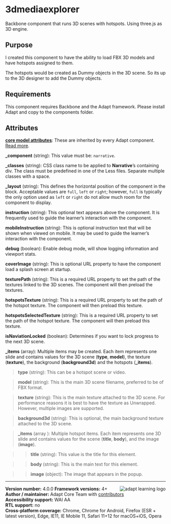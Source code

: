 # 3dmediaexplorer
Backbone component that runs 3D scenes with hotspots. Using three.js as 3D engine.

## Purpose
I created this component to have the ability to load FBX 3D models and have hotspots assigned to them.

The hotspots would be created as Dummy objects in the 3D scene. So its up to the 3D designer to add the Dummy objects.

## Requirements
This component requires Backbone and the Adapt framework.  Please install Adapt and copy to the components folder.

## Attributes

[**core model attributes**](https://github.com/adaptlearning/adapt_framework/wiki/Core-model-attributes): These are inherited by every Adapt component. [Read more](https://github.com/adaptlearning/adapt_framework/wiki/Core-model-attributes).

**_component** (string): This value must be: `narrative`.

**_classes** (string): CSS class name to be applied to **Narrative**’s containing div. The class must be predefined in one of the Less files. Separate multiple classes with a space.

**_layout** (string): This defines the horizontal position of the component in the block. Acceptable values are `full`, `left` or `right`; however, `full` is typically the only option used as `left` or `right` do not allow much room for the component to display.

**instruction** (string): This optional text appears above the component. It is frequently used to guide the learner’s interaction with the component.   

**mobileInstruction** (string): This is optional instruction text that will be shown when viewed on mobile. It may be used to guide the learner’s interaction with the component.   

**debug** (boolean): Enable debug mode, will show logging information and viewport stats.

**coverImage** (string): This is optional URL property to have the component load a splash screen at startup.

**texturePath** (string): This is a required URL property to set the path of the textures linked to the 3D scenes.  The component will then preload the textures.

**hotspotsTexture** (string): This is a required URL property to set the path of the hotspot texture. The component will then preload this texture.

**hotspotsSelectedTexture** (string): This is a required URL property to set the path of the hotspot texture. The component will then preload this texture.

**isNaviationLocked** (boolean): Determines if you want to lock progress to the next 3D scene.

**_items** (array): Multiple items may be created. Each item represents one slide and contains values for the 3D scene (**type**, **model**), the texture (**texture**), the background (**background3d**) and the hotspots (**_items**).

>**type** (string): This can be a hotspot scene or video.

>**model** (string): This is the main 3D scene filename, preferred to be of FBX format.

>**texture** (string): This is the main texture attached to the 3D scene. For performance reasons it is best to have the texture as Unwrapped. However, multiple images are supported.

>**background3d** (string): This is optional, the main background texture attached to the 3D scene.

>**_items** (array  ): Multiple hotspot items. Each item represents one 3D slide and contains values for the scene (**title**, **body**), and the image (**image**).

>>**title** (string): This value is the title for this element.

>>**body** (string): This is the main text for this element.

>>**image** (object): The image that appears in the popup. 

----------------------------
**Version number:**  4.0.0   <a href="https://community.adaptlearning.org/" target="_blank"><img src="https://github.com/adaptlearning/documentation/blob/master/04_wiki_assets/plug-ins/images/adapt-logo-mrgn-lft.jpg" alt="adapt learning logo" align="right"></a> 
**Framework versions:** 4+
**Author / maintainer:** Adapt Core Team with [contributors](https://github.com/adaptlearning/adapt-contrib-narrative/graphs/contributors)    
**Accessibility support:** WAI AA   
**RTL support:** no  
**Cross-platform coverage:** Chrome, Chrome for Android, Firefox (ESR + latest version), Edge, IE11, IE Mobile 11, Safari 11+12 for macOS+iOS, Opera
